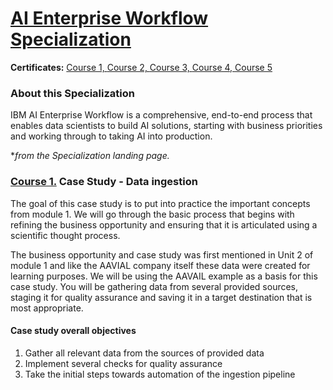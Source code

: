 # [AI Enterprise Workflow Specialization](https://www.coursera.org/specializations/ibm-ai-workflow)

**Certificates:** [Course 1, ](https://www.coursera.org/account/accomplishments/verify/UVV69AQAVB52)[Course 2, ](https://www.coursera.org/account/accomplishments/verify/S8CHBF84S52B)[Course 3, ](https://www.coursera.org/account/accomplishments/verify/5ETQ3MPZYLDW)[Course 4, ](https://www.coursera.org/account/accomplishments/verify/DPP5KAE3964X)[Course 5](https://www.coursera.org/account/accomplishments/verify/CKGJMUBCSB2P)
<br>


### About this Specialization

IBM AI Enterprise Workflow is a comprehensive, end-to-end process that enables data scientists to build AI solutions, starting with business priorities and working through to taking AI into production.

**from the Specialization landing page.*



### [Course 1.](https://www.coursera.org/learn/ibm-ai-workflow-business-priorities-data-ingestion?specialization=ibm-ai-workflow) Case Study - Data ingestion

The goal of this case study is to put into practice the important concepts from module 1. We will go through the basic process that begins with refining the business opportunity and ensuring that it is articulated using a scientific thought process.

The business opportunity and case study was first mentioned in Unit 2 of module 1 and like the AAVIAL company itself these data were created for learning purposes. We will be using the AAVAIL example as a basis for this case study. You will be gathering data from several provided sources, staging it for quality assurance and saving it in a target destination that is most appropriate.

#### Case study overall objectives
1. Gather all relevant data from the sources of provided data
2. Implement several checks for quality assurance
3. Take the initial steps towards automation of the ingestion pipeline
